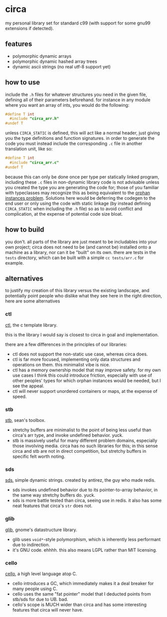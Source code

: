 # circa

my personal library set for standard c99 (with support for some gnu99 extensions
if detected).

## features

- polymorphic dynamic arrays
- polymorphic dynamic hashed array trees
- dynamic ascii strings (no real utf-8 support yet)

## how to use

include the `.h` files for whatever structures you need in the given file,
defining all of their parameters beforehand. for instance in any module where
you want an array of ints, you would do the following:

```C
#define T int
  #include "circa_arr.h"
#undef T
```

unless `CIRCA_STATIC` is defined, this will act like a normal header, just
giving you the type definitions and function signatures. in order to generate
the code you must instead include the corresponding `.c` file in another
translation unit, like so:

```C
#define T int
  #include "circa_arr.c"
#undef T
```

because this can only be done once per type per statically linked program,
including these `.c` files in non-dynamic library code is not advisable unless
you created the type you are generating the code for; those of you familiar with
typeclasses may recognize this as being equivalent to the
[orphan instances problem](https://wiki.haskell.org/Orphan_instance). Solutions
here would be deferring the codegen to the end user or only using the code with
static linkage (by instead defining `CIRCA_STATIC` when including the `.h` file)
so as to avoid conflict and complication, at the expense of potential code size
bloat.

## how to build

you don't. all parts of the library are just meant to be includables into your
own project; circa does not need to be (and cannot be) installed onto a machine
as a library, nor can it be "built" on its own. there are tests in the `tests`
directory, which can be built with a simple `cc tests/arr.c` for example.

## alternatives

to justify my creation of this library versus the existing landscape, and
potentially point people who dislike what they see here in the right direction,
here are some alternatives 

### ctl

[ctl](https://github.com/glouw/ctl), the c template library.

this is the library I would say is closest to circa in goal and implementation.

there are a few differences in the principles of our libraries:

- ctl does not support the non-static use case, whereas circa does.
- ctl is far more focused, implementing only data structures and operations on them. this minimalist vibe is nice.
- ctl has a memory ownership model that may improve safety. for my own use cases I think this could introduce friction, especially with use of other peoples' types for which orphan instances would be needed, but I see the appeal.
- ctl will never support unordered containers or maps, at the expense of speed.

### stb

[stb](https://github.com/nothings/stb), sean's toolbox.

- stretchy buffers are minimalist to the point of being less useful than circa's arr type, and invoke undefined behavior. yuck.
- stb is massively useful for many different problem domains, especially those involving media. circa has no such libraries for this; in this sense circa and stb are not in direct competition, but stretchy buffers in specific felt worth noting.

### sds

[sds](https://github.com/antirez/sds), simple dynamic strings. created by antirez, the guy who made redis.

- sds invokes undefined behavior due to its pointer-to-array behavior, in the same way stretchy buffers do. yuck.
- sds is more battle tested than circa, seeing use in redis. it also has some neat features that circa's `str` does not.

### glib

[glib](https://gitlab.gnome.org/GNOME/glib), gnome's datastructure library.

- glib uses `void*`-style polymorphism, which is inherently less performant due to indirection.
- it's GNU code. ehhhh. this also means LGPL rather than MIT licensing.

### cello

[cello](http://libcello.org/), a high level language atop C.

- cello introduces a GC, which immediately makes it a deal breaker for many people using C.
- cello uses the same "fat pointer" model that I deducted points from stb/sds for due to UB. bad.
- cello's scope is MUCH wider than circa and has some interesting features that circa will never have.
